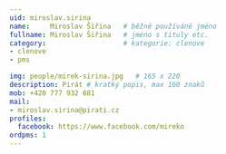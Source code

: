 ```yaml
---
uid: miroslav.sirina
name:     Miroslav Šiřina  	# běžně používáné jméno
fullname: Miroslav Šiřina  	# jméno s tituly etc.
category:                   # kategorie: clenove
- clenove
- pms

img: people/mirek-sirina.jpg   # 165 x 220
description: Pirát # kratký popis, max 160 znaků
mob: +420 777 932 681 
mail:
- miroslav.sirina@pirati.cz
profiles:
  facebook: https://www.facebook.com/mireko
ordpms: 1
---
```

